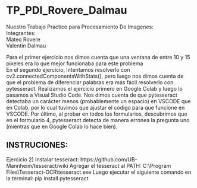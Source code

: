 # TP_PDI_Rovere_Dalmau
Nuestro Trabajo Practico para Procesamiento De Imagenes:<br>
Integrantes:<br>
Mateo Rovere<br>
Valentin Dalmau<br>

Para el primer ejercicio nos dimos cuenta que una ventana de entre 10 y 15 pixeles era lo que mejor funcionaba para este problema <br>
En el segundo ejercicio, intentamos resolverlo con cv2.connectedComponentsWithStats(), pero luego nos dimos cuenta de que el problema de diferenciar palabras era más fácil resolverlo con pytesseract. Realizamos el ejercicio primero en Google Colab y luego lo pasamos a Visual Studio Code. Nos dimos cuenta de que pytesseract detectaba un carácter menos (probablemente un espacio) en VSCODE que en Colab, por lo cual tuvimos que ajustar el código para que funcione en VSCODE. Por último, al probar en todos los formularios, descubrimos que en el formulario 4, pytesseract detecta de manera errónea la pregunta uno (mientras que en Google Colab lo hace bien).

<h2>INSTRUCIONES:</h2>
Ejercicio 2)
Instalar tesseract:  https://github.com/UB-Mannheim/tesseract/wiki
Agregar el tesseract al PATH: C:\Program Files\Tesseract-OCR\tesseract.exe
Luego ejecutar el siguiente comando en la terminal: pip install pytesseract 

